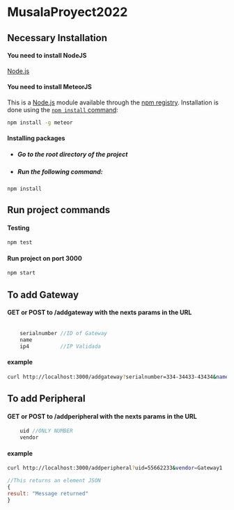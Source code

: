 # MusalaProyect2022


## Necessary Installation
#### You need to install NodeJS
[Node.js](https://nodejs.org/en/)

#### You need to install MeteorJS 
This is a [Node.js](https://nodejs.org/en/) module available through the
[npm registry](https://www.npmjs.com/). Installation is done using the
[`npm install` command](https://docs.npmjs.com/getting-started/installing-npm-packages-locally):
```bash
npm install -g meteor
```
#### Installing packages

- #####  Go to the root directory of the project
- #####  Run the following command: 
`npm install`



## Run project commands
#### Testing
```bash
npm test
```
#### Run project on port 3000
```bash
npm start
```

## To add Gateway
#### GET or POST to /addgateway with the nexts params in the URL
```js

    serialnumber //ID of Gateway
    name 
    ip4          //IP Validada

```
#### example
```bash
curl http://localhost:3000/addgateway?serialnumber=334-34433-43434&name=Gateway1&ip4=192.168.1.1
```

## To add Peripheral
#### GET or POST to /addperipheral with the nexts params in the URL
```js
    uid //ONLY NUMBER
    vendor
```
#### example
```bash
curl http://localhost:3000/addperipheral?uid=55662233&vendor=Gateway1
```
```js
//This returns an element JSON
{
result: "Message returned"
}
```
